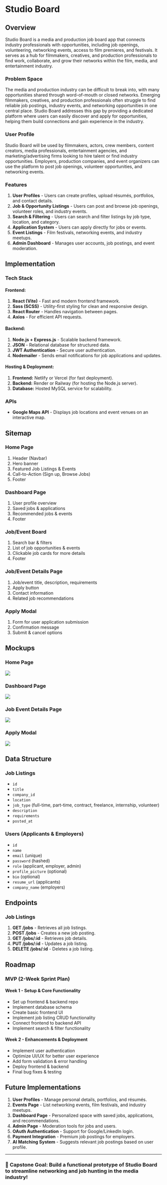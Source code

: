 # Studio Board

## Overview

Studio Board is a media and production job board app that connects industry professionals with opportunities, including job openings, volunteering, networking events, access to film premieres, and festivals. It serves as a hub for filmmakers, creatives, and production professionals to find work, collaborate, and grow their networks within the film, media, and entertainment industry.

### Problem Space

The media and production industry can be difficult to break into, with many opportunities shared through word-of-mouth or closed networks. Emerging filmmakers, creatives, and production professionals often struggle to find reliable job postings, industry events, and networking opportunities in one central place. Studio Board addresses this gap by providing a dedicated platform where users can easily discover and apply for opportunities, helping them build connections and gain experience in the industry.

### User Profile

Studio Board will be used by filmmakers, actors, crew members, content creators, media professionals, entertainment agencies, and marketing/advertising firms looking to hire talent or find industry opportunities. Employers, production companies, and event organizers can use the platform to post job openings, volunteer opportunities, and networking events.

### Features

1. **User Profiles** - Users can create profiles, upload résumés, portfolios, and contact details.
2. **Job & Opportunity Listings** - Users can post and browse job openings, volunteer roles, and industry events.
3. **Search & Filtering** - Users can search and filter listings by job type, location, and category.
4. **Application System** - Users can apply directly for jobs or events.
5. **Event Listings** - Film festivals, networking events, and industry meetups.
6. **Admin Dashboard** - Manages user accounts, job postings, and event moderation.

## Implementation

### Tech Stack

#### **Frontend:**

1. **React (Vite)** - Fast and modern frontend framework.
2. **Sass (SCSS)** - Utility-first styling for clean and responsive design.
3. **React Router** - Handles navigation between pages.
4. **Axios** - For efficient API requests.

#### **Backend:**

1. **Node.js + Express.js** - Scalable backend framework.
2. **JSON** - Relational database for structured data.
3. **JWT Authentication** - Secure user authentication.
4. **Nodemailer** - Sends email notifications for job applications and updates.

#### **Hosting & Deployment:**

1. **Frontend:** Netlify or Vercel (for fast deployment).
2. **Backend:** Render or Railway (for hosting the Node.js server).
3. **Database:** Hosted MySQL service for scalability.

### APIs

- **Google Maps API** - Displays job locations and event venues on an interactive map.

## Sitemap

### **Home Page**

1. Header (Navbar)
2. Hero banner
3. Featured Job Listings & Events
4. Call-to-Action (Sign up, Browse Jobs)
5. Footer

### **Dashboard Page**

1. User profile overview
2. Saved jobs & applications
3. Recommended jobs & events
4. Footer

### **Job/Event Board**

1. Search bar & filters
2. List of job opportunities & events
3. Clickable job cards for more details
4. Footer

### **Job/Event Details Page**

1. Job/event title, description, requirements
2. Apply button
3. Contact information
4. Related job recommendations

### **Apply Modal**

1. Form for user application submission
2. Confirmation message
3. Submit & cancel options

## Mockups

### **Home Page**

![](/src/asset/Images/Mockup-Home_Page.png)

### **Dashboard Page**

![](/src/asset/Images/Mockup-Dashboard.png)

### **Job Event Details Page**

![](/src/asset/Images/Mockup-Job_Event_Details.png)

### **Apply Modal**

![](/src/asset/Images/Mockup-Apply_Modal.png)

## Data Structure

### **Job Listings**

- `id`
- `title`
- `company_id`
- `location`
- `job_type` (full-time, part-time, contract, freelance, internship, volunteer)
- `description`
- `requirements`
- `posted_at`

### **Users (Applicants & Employers)**

- `id`
- `name`
- `email` (unique)
- `password` (hashed)
- `role` (applicant, employer, admin)
- `profile_picture` (optional)
- `bio` (optional)
- `resume_url` (applicants)
- `company_name` (employers)

## Endpoints

### **Job Listings**

1. **GET /jobs** - Retrieves all job listings.
2. **POST /jobs** - Creates a new job posting.
3. **GET /jobs/:id** - Retrieves job details.
4. **PUT /jobs/:id** - Updates a job listing.
5. **DELETE /jobs/:id** - Deletes a job listing.

## Roadmap

### **MVP (2-Week Sprint Plan)**

#### **Week 1 - Setup & Core Functionality**

- Set up frontend & backend repo
- Implement database schema
- Create basic frontend UI
- Implement job listing CRUD functionality
- Connect frontend to backend API
- Implement search & filter functionality

#### **Week 2 - Enhancements & Deployment**

- Implement user authentication
- Optimize UI/UX for better user experience
- Add form validation & error handling
- Deploy frontend & backend
- Final bug fixes & testing

## Future Implementations

1. **User Profiles** - Manage personal details, portfolios, and résumés.
2. **Events Page** - List networking events, film festivals, and industry meetups.
3. **Dashboard Page** - Personalized space with saved jobs, applications, and recommendations.
4. **Admin Page** - Moderation tools for jobs and users.
5. **OAuth Authentication** - Support for Google/LinkedIn login.
6. **Payment Integration** - Premium job postings for employers.
7. **AI Matching System** - Suggests relevant job postings based on user profile.

---

### 🚀 **Capstone Goal:** Build a functional prototype of Studio Board to streamline networking and job hunting in the media industry!
